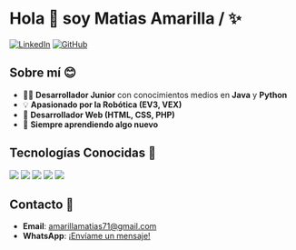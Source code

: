 # Hola 👋 soy Matias Amarilla /  ✨


[![LinkedIn](https://img.shields.io/badge/LinkedIn-Profile-blue)](https://www.linkedin.com/)
[![GitHub](https://img.shields.io/badge/GitHub-Follow-black)](https://github.com/Amarilla-Matias)

## Sobre mí 😊

- 👨‍💻 **Desarrollador Junior** con conocimientos medios en **Java** y **Python**
- 💡 **Apasionado por la Robótica (EV3, VEX)**
- 🎨 **Desarrollador Web (HTML, CSS, PHP)**
- 🧠 **Siempre aprendiendo algo nuevo**

## Tecnologías Conocidas 🎉

<p align="left">
  <img src="https://img.shields.io/badge/HTML5-E34F26?style=for-the-badge&logo=html5&logoColor=white">
  <img src="https://img.shields.io/badge/CSS3-1572B6?style=for-the-badge&logo=css3&logoColor=white">
  <img src="https://img.shields.io/badge/PHP-F7DF1E?style=for-the-badge&logo=php&logoColor=black">
  <img src="https://img.shields.io/badge/Python-3776AB?style=for-the-badge&logo=python&logoColor=white">
  <img src="https://img.shields.io/badge/Java-007396?style=for-the-badge&logo=java&logoColor=white">
  <!-- Agrega más tecnologías aquí -->
</p>

## Contacto 📧
- **Email**: [amarillamatias71@gmail.com](matiasamarilla010@gmail.com)
- **WhatsApp**: [¡Envíame un mensaje!](https://wa.me/+595976261200)

